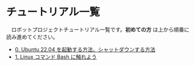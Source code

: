# チュートリアル一覧
　ロボットプロジェクトチュートリアル一覧です。**初めての方** は上から順番に読み進めてください。

- [0. Ubuntu 22.04 を起動する方法、シャットダウンする方法](tutorial0.md)
- [1. Linux コマンド Bash に触れよう](tutorial1.md)

